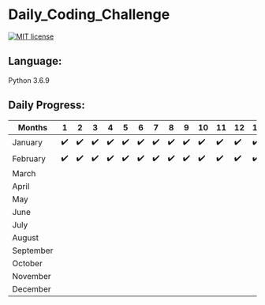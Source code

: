 # Daily_Coding_Challenge

[![MIT license](https://img.shields.io/badge/License-MIT-blue.svg)](https://opensource.org/licenses/MIT)

## Language:
Python 3.6.9

## Daily Progress:
|Months|1|2|3|4|5|6|7|8|9|10|11|12|13|14|15|16|17|28|19|20|21|22|23|24|25|26|27|28|29|30|31|
|-|-|-|-|-|-|-|-|-|-|-|-|-|-|-|-|-|-|-|-|-|-|-|-|-|-|-|-|-|-|-|-| 
| January |:heavy_check_mark:|:heavy_check_mark:|:heavy_check_mark:|:heavy_check_mark:|:heavy_check_mark:|:heavy_check_mark:|:heavy_check_mark:|:heavy_check_mark:|:heavy_check_mark:|:heavy_check_mark:|:heavy_check_mark:|:heavy_check_mark:|:heavy_check_mark:|:heavy_check_mark:|:heavy_check_mark:|:heavy_check_mark:|:heavy_check_mark:|:heavy_check_mark:|:heavy_check_mark:|:heavy_check_mark:|:heavy_check_mark:|:heavy_check_mark:|:heavy_check_mark:|:heavy_check_mark:|:heavy_check_mark:|:heavy_check_mark:|:heavy_check_mark:|:heavy_check_mark:|:heavy_check_mark:|:heavy_check_mark:|:heavy_check_mark:|
| February |:heavy_check_mark:|:heavy_check_mark:|:heavy_check_mark:|:heavy_check_mark:|:heavy_check_mark:|:heavy_check_mark:|:heavy_check_mark:|:heavy_check_mark:|:heavy_check_mark:|:heavy_check_mark:|:heavy_check_mark:|:heavy_check_mark:|:heavy_check_mark:|:heavy_check_mark:|:heavy_check_mark:|:heavy_check_mark:|:heavy_check_mark:|:heavy_check_mark:|:heavy_check_mark:|:heavy_check_mark:|:heavy_check_mark:|:heavy_check_mark:|:heavy_check_mark:|:heavy_check_mark:|:heavy_check_mark:||||||||
| March |
| April |
| May | 
| June |
| July |
| August |
| September |
| October|
| November|
| December|

